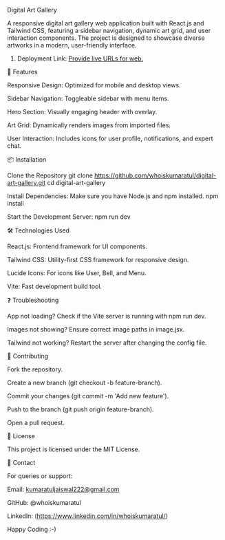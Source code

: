 Digital Art Gallery

A responsive digital art gallery web application built with React.js and Tailwind CSS, featuring a sidebar navigation, dynamic art grid, and user interaction components. The project is designed to showcase diverse artworks in a modern, user-friendly interface.

1. Deployment Link:
[Provide live URLs for web.
](https://digitalartgallery.hackingtruth.org/)

🚀 Features

Responsive Design: Optimized for mobile and desktop views.

Sidebar Navigation: Toggleable sidebar with menu items.

Hero Section: Visually engaging header with overlay.

Art Grid: Dynamically renders images from imported files.

User Interaction: Includes icons for user profile, notifications, and expert chat.

📦 Installation

Clone the Repository
git clone https://github.com/whoiskumaratul/digital-art-gallery.git
cd digital-art-gallery

Install Dependencies:
Make sure you have Node.js and npm installed.
npm install

Start the Development Server:
npm run dev




🛠️ Technologies Used

React.js: Frontend framework for UI components.

Tailwind CSS: Utility-first CSS framework for responsive design.

Lucide Icons: For icons like User, Bell, and Menu.

Vite: Fast development build tool.

 

❓ Troubleshooting

App not loading? Check if the Vite server is running with npm run dev.

Images not showing? Ensure correct image paths in image.jsx.

Tailwind not working? Restart the server after changing the config file.

🤝 Contributing

Fork the repository.

Create a new branch (git checkout -b feature-branch).

Commit your changes (git commit -m 'Add new feature').

Push to the branch (git push origin feature-branch).

Open a pull request.

📄 License

This project is licensed under the MIT License.

📧 Contact

For queries or support:

Email: kumaratuljaiswal222@gmail.com

GitHub: @whoiskumaratul

LinkedIn: (https://www.linkedin.com/in/whoiskumaratul/)



Happy Coding :-)

